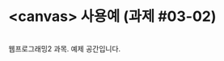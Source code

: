 <html>
  <head>
    <title>&lt;canvas&gt; 사용예</title>
  </head>
  <body>
    <h1>&lt;canvas&gt; 사용예 (과제 #03-02)</h1>
    <canvas id="test" width="200" height="100"></canvas>
    <script>
      var c = document.getElementById("test");
      var ctx = c.getContext("2d");
      ctx.moveTo(0,0);
      ctx.lineTo(200,100);
      ctx.stroke();
      var ctx2 = c.getContext("2d");
      ctx2.moveTo(200,0);
      ctx2.lineTo(0,100);
      ctx2.stroke();
    </script>
    <br>웹프로그래밍2 과목. 예제 공간입니다.
  </body>
</html>
